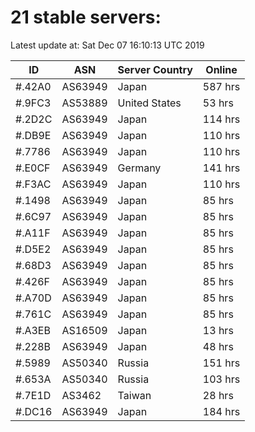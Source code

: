 # 21 stable servers:

Latest update at: Sat Dec 07 16:10:13 UTC 2019

| ID | ASN | Server Country | Online |
| -- | --- | -------------- | ------ |
| #.42A0 | AS63949 | Japan | 587 hrs |
| #.9FC3 | AS53889 | United States | 53 hrs |
| #.2D2C | AS63949 | Japan | 114 hrs |
| #.DB9E | AS63949 | Japan | 110 hrs |
| #.7786 | AS63949 | Japan | 110 hrs |
| #.E0CF | AS63949 | Germany | 141 hrs |
| #.F3AC | AS63949 | Japan | 110 hrs |
| #.1498 | AS63949 | Japan | 85 hrs |
| #.6C97 | AS63949 | Japan | 85 hrs |
| #.A11F | AS63949 | Japan | 85 hrs |
| #.D5E2 | AS63949 | Japan | 85 hrs |
| #.68D3 | AS63949 | Japan | 85 hrs |
| #.426F | AS63949 | Japan | 85 hrs |
| #.A70D | AS63949 | Japan | 85 hrs |
| #.761C | AS63949 | Japan | 85 hrs |
| #.A3EB | AS16509 | Japan | 13 hrs |
| #.228B | AS63949 | Japan | 48 hrs |
| #.5989 | AS50340 | Russia | 151 hrs |
| #.653A | AS50340 | Russia | 103 hrs |
| #.7E1D | AS3462 | Taiwan | 28 hrs |
| #.DC16 | AS63949 | Japan | 184 hrs |

